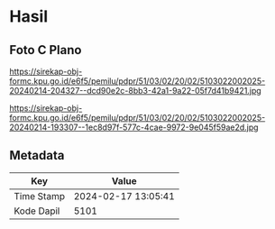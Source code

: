 # Hasil

## Foto C Plano

https://sirekap-obj-formc.kpu.go.id/e6f5/pemilu/pdpr/51/03/02/20/02/5103022002025-20240214-204327--dcd90e2c-8bb3-42a1-9a22-05f7d41b9421.jpg

https://sirekap-obj-formc.kpu.go.id/e6f5/pemilu/pdpr/51/03/02/20/02/5103022002025-20240214-193307--1ec8d97f-577c-4cae-9972-9e045f59ae2d.jpg


## Metadata

| Key        | Value               |
| ---------- | ------------------- |
| Time Stamp | 2024-02-17 13:05:41 |
| Kode Dapil | 5101                |



